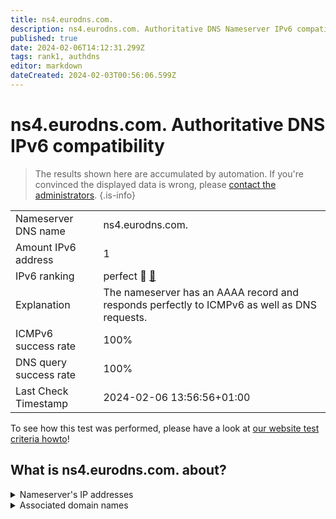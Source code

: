 ```yaml
---
title: ns4.eurodns.com.
description: ns4.eurodns.com. Authoritative DNS Nameserver IPv6 compatibility
published: true
date: 2024-02-06T14:12:31.299Z
tags: rank1, authdns
editor: markdown
dateCreated: 2024-02-03T00:56:06.599Z
---
```


# ns4.eurodns.com. Authoritative DNS IPv6 compatibility

> The results shown here are accumulated by automation. If you're convinced the displayed data is wrong, please [contact the administrators](/howto/chat). 
{.is-info}




|   |   |
| - | - |
| Nameserver DNS name | ns4.eurodns.com.
| Amount IPv6 address | 1
| IPv6 ranking | perfect :1st_place_medal: [🔗](/howto/ranking) |
| Explanation | The nameserver has an AAAA record and responds perfectly to ICMPv6 as well as DNS requests. |
| ICMPv6 success rate | 100%|
| DNS query success rate | 100% |
| Last Check Timestamp | 2024-02-06 13:56:56+01:00 |

To see how this test was performed, please have a look at [our website test criteria howto](/howto/testcriteria/authdns)!


## What is ns4.eurodns.com. about?




<details>
<summary>Nameserver's IP addresses</summary>

2610:1c8:b001::108

</details>



<details>
<summary>Associated domain names</summary>

www.talanx.com

</details>
